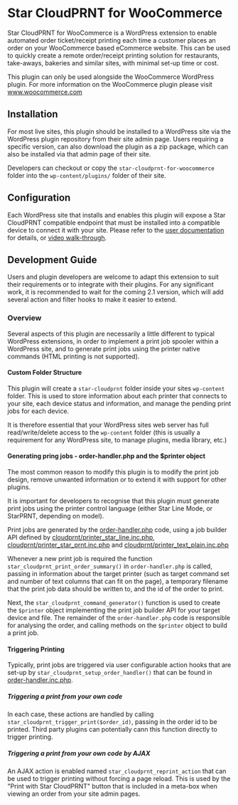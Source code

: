 # Star CloudPRNT for WooCommerce

Star CloudPRNT for WooCommerce is a WordPress extension to enable automated order ticket/receipt printing each time a customer places an order on your WooCommerce based eCommerce website.
This can be used to quickly create a remote order/receipt printing solution for restaurants, take-aways, bakeries and similar sites, with minimal set-up time or cost.

This plugin can only be used alongside the WooCommerce WordPress plugin.  For more information on the WooCommerce plugin please visit www.woocommerce.com

## Installation

For most live sites, this plugin should be installed to a WordPress site via the WordPress plugin repository from their site admin page.
Users requiring a specific version, can also download the plugin as a zip package, which can also be installed via that admin page of their site.

Developers can checkout or copy the `star-cloudprnt-for-woocommerce` folder into the `wp-content/plugins/` folder of their site.

## Configuration

Each WordPress site that installs and enables this plugin will expose a Star CloudPRNT compatible endpoint that must be installed into a compatible device to connect it with your site.
Please refer to the [user documentation](readme.txt) for details, or [video walk-through](https://www.youtube.com/watch?v=2O3pZJ-kfqk).

## Development Guide

Users and plugin developers are welcome to adapt this extension to suit their requirements or to integrate with their plugins. For any significant work, it is recommended to wait for the coming 2.1 version, which will add several action and filter hooks to make it easier to extend.

### Overview

Several aspects of this plugin are necessarily a little different to typical WordPress extensions, in order to implement a print job spooler within a WordPress site, and to generate print jobs using the printer native commands (HTML printing is not supported).

#### Custom Folder Structure

This plugin will create a `star-cloudprnt` folder inside your sites `wp-content` folder. This is used to store information about each printer that connects to your site, each device status and information, and manage the pending print jobs for each device.

It is therefore essential that your WordPress sites web server has full read/write/delete access to the `wp-content` folder (this is usually a requirement for any WordPress site, to manage plugins, media library, etc.)


#### Generating pring jobs - order-handler.php and the $printer object

The most common reason to modify this plugin is to modify the print job design, remove unwanted information or to extend it with support for other plugins.

It is important for developers to recognise that this plugin must generate print jobs using the printer control language (either Star Line Mode, or StarPRNT, depending on model).

Print jobs are generated by the [order-handler.php](order-handler.php) code, using a job builder API defined by [cloudprnt/printer_star_line.inc.php](cloudprnt/printer_star_line.inc.php), [cloudprnt/printer_star_prnt.inc.php](cloudprnt/printer_star_prnt.inc.php) and [cloudprnt/printer_text_plain.inc.php](cloudprnt/printer_text_plain.inc.php)

Whenever a new print job is required the function `star_cloudprnt_print_order_summary()` in `order-handler.php` is called, passing in information about the target printer (such as target command set and number of text columns that can fit on the page), a temporary filename that the print job data should be written to, and the id of the order to print.

Next, the `star_cloudprnt_command_generator()` function is used to create the `$printer` object implementing the print job builder API for your target device and file. The remainder of the `order-handler.php` code is responsible for analysing the order, and calling methods on the `$printer` object to build a print job.

#### Triggering Printing

Typically, print jobs are triggered via user configurable action hooks that are set-up by `star_cloudprnt_setup_order_handler()` that can be found in [order-handler.inc.php](order-handler.inc.php).

##### Triggering a print from your own code
In each case, these actions are handled by calling `star_cloudprnt_trigger_print($order_id)`, passing in the order id to be printed. Third party plugins can potentially cann this function directly to trigger printing.

##### Triggering a print from your own code by AJAX

An AJAX action is enabled named `star_cloudprnt_reprint_action` that can be used to trigger printing without forcing a page reload. This is used by the "Print with Star CloudPRNT" button that is included in a meta-box when viewing an order from your site admin pages.